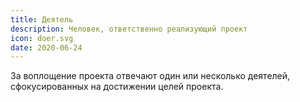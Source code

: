 ```yaml
---
title: Деятель
description: Человек, ответственно реализующий проект
icon: doer.svg
date: 2020-06-24
---
```


За воплощение проекта отвечают один или несколько деятелей, сфокусированных на достижении целей проекта.
